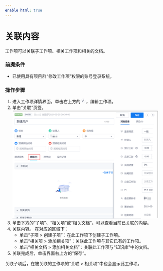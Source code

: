```yaml
---
enable html: true
---
```

# 关联内容

工作项可以关联子工作项、相关工作项和相关的文档。

### 前提条件
* 已使用具有项目群“修改工作项”权限的账号登录系统。

### 操作步骤
1. 进入工作项详情界面，单击右上方的![](fig/modify03.png)，编辑工作项。
2. 单击“关联”页签。                     
    <img src="fig/工作项-关联.png" style="zoom:50%">                      
3. 单击下方的“子项”、“相关项”或“相关文档”，可以查看当前已关联的内容。
4. 关联内容。
     在对应的区域下：
   * 单击“子项 > 创建子项”：在此工作项下创建子工作项。
   * 单击“相关项 > 添加相关项”：关联此工作项与其它已有的工作项。
   * 单击“相关文档 > 添加相关文档”：关联此工作项与“知识库”中的文档。
5. 关联完成后，单击界面右上方的“保存”。

关联子项后，在被关联的工作项的“关联 > 相关项”中也会显示此工作项。

  